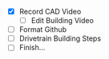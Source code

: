- [x] Record CAD Video
  - [ ] Edit Building Video
- [ ] Format Github
- [ ] Drivetrain Building Steps
- [ ] Finish...
